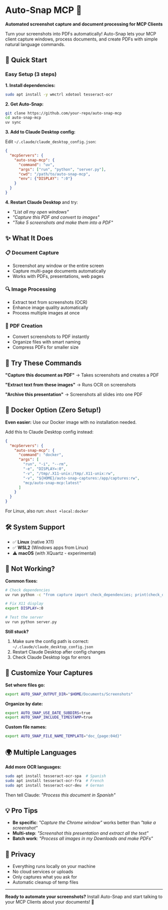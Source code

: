 # Auto-Snap MCP 📸

**Automated screenshot capture and document processing for MCP Clients**

Turn your screenshots into PDFs automatically! Auto-Snap lets your MCP client capture windows, process documents, and create PDFs with simple natural language commands.

## 🚀 Quick Start

### Easy Setup (3 steps)

**1. Install dependencies:**
```bash
sudo apt install -y wmctrl xdotool tesseract-ocr
```

**2. Get Auto-Snap:**
```bash
git clone https://github.com/your-repo/auto-snap-mcp
cd auto-snap-mcp
uv sync
```

**3. Add to Claude Desktop config:**

Edit `~/.claude/claude_desktop_config.json`:
```json
{
  "mcpServers": {
    "auto-snap-mcp": {
      "command": "uv",
      "args": ["run", "python", "server.py"],
      "cwd": "/path/to/auto-snap-mcp",
      "env": {"DISPLAY": ":0"}
    }
  }
}
```

**4. Restart Claude Desktop** and try:
- *"List all my open windows"*
- *"Capture this PDF and convert to images"*
- *"Take 5 screenshots and make them into a PDF"*

## ✨ What It Does

### 📋 **Document Capture**
- Screenshot any window or the entire screen
- Capture multi-page documents automatically
- Works with PDFs, presentations, web pages

### 🔍 **Image Processing**
- Extract text from screenshots (OCR)
- Enhance image quality automatically
- Process multiple images at once

### 📄 **PDF Creation**
- Convert screenshots to PDF instantly
- Organize files with smart naming
- Compress PDFs for smaller size

## 🎯 Try These Commands

**"Capture this document as PDF"** → Takes screenshots and creates a PDF

**"Extract text from these images"** → Runs OCR on screenshots  

**"Archive this presentation"** → Screenshots all slides into one PDF

## 🐳 Docker Option (Zero Setup!)

**Even easier:** Use our Docker image with no installation needed.

Add this to Claude Desktop config instead:
```json
{
  "mcpServers": {
    "auto-snap-mcp": {
      "command": "docker",
      "args": [
        "run", "-i", "--rm",
        "-e", "DISPLAY=:0", 
        "-v", "/tmp/.X11-unix:/tmp/.X11-unix:rw",
        "-v", "${HOME}/auto-snap-captures:/app/captures:rw",
        "mcp/auto-snap-mcp:latest"
      ]
    }
  }
}
```

For Linux, also run: `xhost +local:docker`

## 🛠️ System Support

- ✅ **Linux** (native X11)
- ✅ **WSL2** (Windows apps from Linux)  
- ⚠️ **macOS** (with XQuartz - experimental)

## 🚨 Not Working?

**Common fixes:**

```bash
# Check dependencies
uv run python -c "from capture import check_dependencies; print(check_dependencies())"

# Fix X11 display
export DISPLAY=:0

# Test the server
uv run python server.py
```

**Still stuck?**
1. Make sure the config path is correct: `~/.claude/claude_desktop_config.json`
2. Restart Claude Desktop after config changes
3. Check Claude Desktop logs for errors

## 🎨 Customize Your Captures

**Set where files go:**
```bash
export AUTO_SNAP_OUTPUT_DIR="$HOME/Documents/Screenshots"
```

**Organize by date:**
```bash
export AUTO_SNAP_USE_DATE_SUBDIRS=true
export AUTO_SNAP_INCLUDE_TIMESTAMP=true
```

**Custom file names:**
```bash
export AUTO_SNAP_FILE_NAME_TEMPLATE="doc_{page:04d}"
```

## 🌍 Multiple Languages

**Add more OCR languages:**
```bash
sudo apt install tesseract-ocr-spa  # Spanish
sudo apt install tesseract-ocr-fra  # French
sudo apt install tesseract-ocr-deu  # German
```

Then tell Claude: *"Process this document in Spanish"*

## 💡 Pro Tips

- **Be specific**: *"Capture the Chrome window"* works better than *"take a screenshot"*
- **Multi-step**: *"Screenshot this presentation and extract all the text"*
- **Batch work**: *"Process all images in my Downloads and make PDFs"*

## 🔐 Privacy

- Everything runs locally on your machine
- No cloud services or uploads
- Only captures what you ask for
- Automatic cleanup of temp files

---

**Ready to automate your screenshots?** Install Auto-Snap and start talking to your MCP Clients about your documents! 🚀